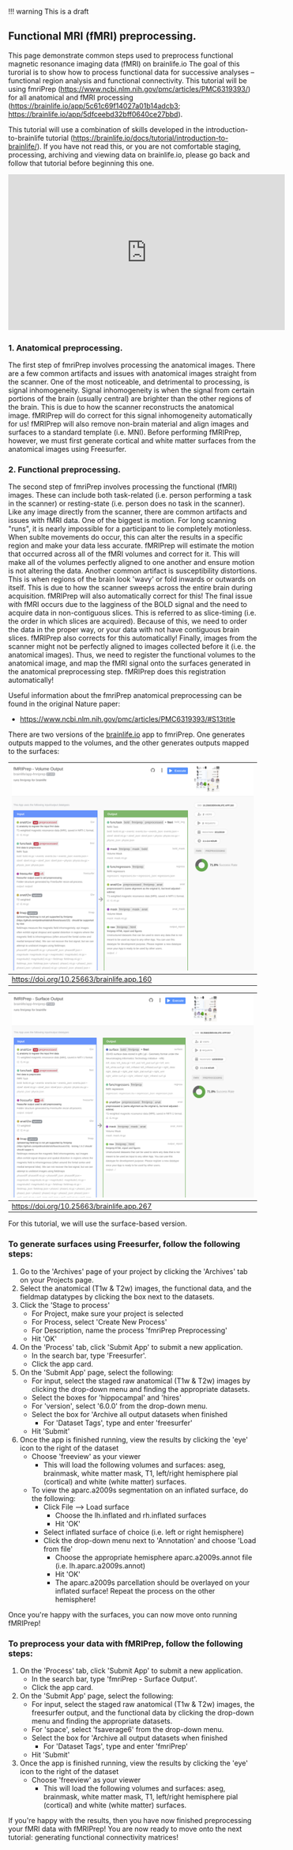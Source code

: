 !!! warning
    This is a draft

## Functional MRI (fMRI) preprocessing.

This page demonstrate common steps used to preprocess functional magnetic resonance imaging data (fMRI) on brainlife.io The goal of this turorial is to show how to process functional data for successive analyses – functional region analysis and functional connectivity. This tutorial will be using fmriPrep (https://www.ncbi.nlm.nih.gov/pmc/articles/PMC6319393/) for all anatomical and fMRI processing (https://brainlife.io/app/5c61c69f14027a01b14adcb3; https://brainlife.io/app/5dfceebd32bff0640ce27bbd).

This tutorial will use a combination of skills developed in the introduction-to-brainlife tutorial (https://brainlife.io/docs/tutorial/introduction-to-brainlife/). If you have not read this, or you are not comfortable staging, processing, archiving and viewing data on brainlife.io, please go back and follow that tutorial before beginning this one.

<iframe width="560" height="315" src="https://www.youtube.com/embed/hC0Ms3KWD8o" frameborder="0" allow="accelerometer; autoplay; encrypted-media; gyroscope; picture-in-picture" allowfullscreen></iframe>

### 1. Anatomical preprocessing.

The first step of fmriPrep involves processing the anatomical images. There are a few common artifacts and issues with anatomical images straight from the scanner. One of the most noticeable, and detrimental to processing, is signal inhomogeneity. Signal inhomogeneity is when the signal from certain portions of the brain (usually central) are brighter than the other regions of the brain. This is due to how the scanner reconstructs the anatomical image. fMRIPrep will do correct for this signal inhomogeneity automatically for us! fMRIPrep will also remove non-brain material and align images and surfaces to a standard template (i.e. MNI). Before performing fMRIPrep, however, we must first generate cortical and white matter surfaces from the anatomical images using Freesurfer.

### 2. Functional preprocessing.

The second step of fmriPrep involves processing the functional (fMRI) images. These can include both task-related (i.e. person performing a task in the scanner) or resting-state (i.e. person does no task in the scanner). Like any image directly from the scanner, there are common artifacts and issues with fMRI data. One of the biggest is motion. For long scanning "runs", it is nearly impossible for a participant to lie completely motionless. When sublte movements do occur, this can alter the results in a specific region and make your data less accurate. fMRIPrep will estimate the motion that occurred across all of the fMRI volumes and correct for it. This will make all of the volumes perfectly aligned to one another and ensure motion is not altering the data. Another common artifact is susceptibility distortions. This is when regions of the brain look 'wavy' or fold inwards or outwards on itself. This is due to how the scanner sweeps across the entire brain during acquisition. fMRIPrep will also automatically correct for this! The final issue with fMRI occurs due to the lagginess of the BOLD signal and the need to acquire data in non-contiguous slices. This is referred to as slice-timing (i.e. the order in which slices are acquired). Because of this, we need to order the data in the proper way, or your data with not have contiguous brain slices. fMRIPrep also corrects for this automatically! Finally, images from the scanner might not be perfectly aligned to images collected before it (i.e. the anatomical images). Thus, we need to register the functional volumes to the anatomical image, and map the fMRI signal onto the surfaces generated in the anatomical preprocessing step. fMRIPrep does this registration automatically!

Useful information about the fmriPrep anatomical preprocessing can be found in the original Nature paper: 
  - https://www.ncbi.nlm.nih.gov/pmc/articles/PMC6319393/#S13title
  
There are two versions of the [brainlife.io](https://brainlife.io) app to fmriPrep. One generates outputs mapped to the volumes, and the other generates outputs mapped to the surfaces:

| ![fmriprep-volume](/docs/img/app-fmriprep-volume-header.png) |
|------------------------------------|
| https://doi.org/10.25663/brainlife.app.160 |

| ![fmriprep-surface](/docs/img/app-fmriprep-surface-header.png) |
|------------------------------------|
| https://doi.org/10.25663/brainlife.app.267 |

For this tutorial, we will use the surface-based version.

### To generate surfaces using Freesurfer, follow the following steps:

1. Go to the 'Archives' page of your project by clicking the 'Archives' tab on your Projects page.
1. Select the anatomical (T1w & T2w) images, the functional data, and the fieldmap datatypes by clicking the box next to the datasets.
1. Click the 'Stage to process'
    * For Project, make sure your project is selected
    * For Process, select 'Create New Process'
    * For Description, name the process 'fmriPrep Preprocessing'
    * Hit 'OK'
1. On the 'Process' tab, click 'Submit App' to submit a new application.
    * In the search bar, type 'Freesurfer'.
    * Click the app card.
1. On the 'Submit App' page, select the following:
    * For input, select the staged raw anatomical (T1w & T2w) images by clicking the drop-down menu and finding the appropriate datasets.
    * Select the boxes for 'hippocampal' and 'hires'
    * For 'version', select '6.0.0' from the drop-down menu.
    * Select the box for 'Archive all output datasets when finished
        * For 'Dataset Tags', type and enter 'freesurfer'
    * Hit 'Submit'
1. Once the app is finished running, view the results by clicking the 'eye' icon to the right of the dataset
    * Choose 'freeview' as your viewer
        * This will load the following volumes and surfaces: aseg, brainmask, white matter mask, T1, left/right hemisphere pial (cortical) and white (white matter) surfaces.
    * To view the aparc.a2009s segmentation on an inflated surface, do the following:
        * Click File --> Load surface
            * Choose the lh.inflated and rh.inflated surfaces
            * Hit 'OK'
        * Select inflated surface of choice (i.e. left or right hemisphere)
        * Click the drop-down menu next to 'Annotation' and choose 'Load from file'
            * Choose the appropriate hemisphere aparc.a2009s.annot file (i.e. lh.aparc.a2009s.annot)
            * Hit 'OK'
            * The aparc.a2009s parcellation should be overlayed on your inflated surface! Repeat the process on the other hemisphere!
            
Once you're happy with the surfaces, you can now move onto running fMRIPrep!

### To preprocess your data with fMRIPrep, follow the following steps:

1. On the 'Process' tab, click 'Submit App' to submit a new application.
    * In the search bar, type 'fmriPrep - Surface Output'.
    * Click the app card.
1. On the 'Submit App' page, select the following:
    * For input, select the staged raw anatomical (T1w & T2w) images, the freesurfer output, and the functional data by clicking the drop-down menu and finding the appropriate datasets.
    * For 'space', select 'fsaverage6' from the drop-down menu.
    * Select the box for 'Archive all output datasets when finished
        * For 'Dataset Tags', type and enter 'fmriPrep'
    * Hit 'Submit'
1. Once the app is finished running, view the results by clicking the 'eye' icon to the right of the dataset
    * Choose 'freeview' as your viewer
        * This will load the following volumes and surfaces: aseg, brainmask, white matter mask, T1, left/right hemisphere pial (cortical) and white (white matter) surfaces.

If you're happy with the results, then you have now finished preprocessing your fMRI data with fMRIPrep! You are now ready to move onto the next tutorial: generating functional connectivity matrices!
